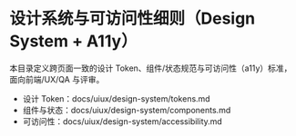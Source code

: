 # 设计系统与可访问性细则（Design System + A11y）

本目录定义跨页面一致的设计 Token、组件/状态规范与可访问性（a11y）标准，面向前端/UX/QA 与评审。

- 设计 Token：docs/uiux/design-system/tokens.md
- 组件与状态：docs/uiux/design-system/components.md
- 可访问性：docs/uiux/design-system/accessibility.md
